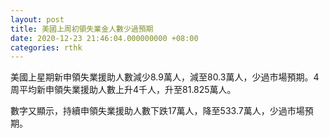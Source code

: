```yaml
---
layout: post
title: 美國上周初領失業金人數少過預期
date: 2020-12-23 21:46:04.000000000 +08:00
categories: rthk
---
```


美國上星期新申領失業援助人數減少8.9萬人，減至80.3萬人，少過市場預期。4周平均新申領失業援助人數上升4千人，升至81.825萬人。

數字又顯示，持續申領失業援助人數下跌17萬人，降至533.7萬人，少過市場預期。
